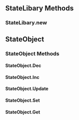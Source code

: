 ## StateLibary Methods
### StateLibary.new

## StateObject
### StateObject Methods
#### StateObject.Dec
#### StateObject.Inc
#### StateObject.Update
#### StateObject.Set
#### StateObject.Get